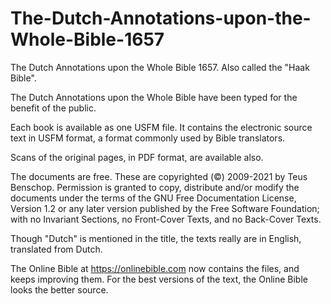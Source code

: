 # The-Dutch-Annotations-upon-the-Whole-Bible-1657

The Dutch Annotations upon the Whole Bible 1657. Also called the "Haak Bible".

The Dutch Annotations upon the Whole Bible have been typed for the benefit of the public.

Each book is available as one USFM file. 
It contains the electronic source text in USFM format, a format commonly used by Bible translators. 

Scans of the original pages, in PDF format, are available also. 

The documents are free. These are copyrighted (©) 2009-2021 by Teus Benschop. Permission is granted to copy, distribute and/or modify the documents under the terms of the GNU Free Documentation License, Version 1.2 or any later version published by the Free Software Foundation; with no Invariant Sections, no Front-Cover Texts, and no Back-Cover Texts.

Though "Dutch" is mentioned in the title, the texts really are in English, translated from Dutch.

The Online Bible at https://onlinebible.com now contains the files, and keeps improving them. For the best versions of the text, the Online Bible looks the better source.
